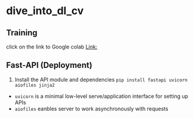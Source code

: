 # dive_into_dl_cv


## Training

click on the link to Google colab
[Link: ](https://colab.research.google.com/drive/1KmYFLo6YWWOVfHowPvayFFCYdSvMCwzZ)









## Fast-API (Deployment)

1. Install the API module and dependencies
`pip install fastapi uvicorn aiofiles jinja2 `
- `uvicorn` is a minimal low-level serve/application interface for setting up APIs
- `aiofiles` eanbles server to work asynchronously with requests

